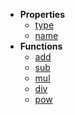 - **Properties**
	* [type](reference/v/0.2.1/quantities/Scalar.Variable/type)
	* [name](reference/v/0.2.1/quantities/Scalar.Variable/name)
- **Functions**
	* [add](reference/v/0.2.1/quantities/Scalar.Variable/add)
	* [sub](reference/v/0.2.1/quantities/Scalar.Variable/sub)
	* [mul](reference/v/0.2.1/quantities/Scalar.Variable/mul)
	* [div](reference/v/0.2.1/quantities/Scalar.Variable/div)
	* [pow](reference/v/0.2.1/quantities/Scalar.Variable/pow)